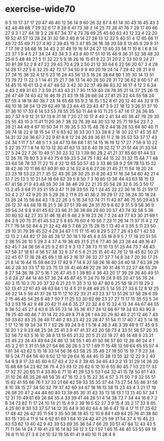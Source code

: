 # exercise-wide70
6
5
10
17
37
17
20
47
46
40
12
56
14
9
60
26
32
67
4
61
14
30
43
16
45
43
3
42
49
48
68
7
29
32
6
17
8
28
6
41
73
38
2
14
25
77
26
41
76
7
29
17
60
66
27
9
3
1
27
44
18
3
2
28
67
34
37
4
73
76
69
25
45
60
63
43
12
23
4
22
20
19
52
41
57
13
28
24
31
32
56
2
65
8
14
27
28
13
12
32
5
40
51
4
12
65
66
11
49
72
35
69
71
27
4
82
2
39
43
19
3
47
85
36
16
38
20
59
8
13
45
9
29
8
31
7
17
39
3
54
66
18
34
43
2
31
49
19
16
57
24
27
13
40
33
58
11
10
8
1
6
8
14
23
37
1
9
4
5
27
34
24
43
34
3
3
43
8
40
17
51
10
15
46
9
36
31
52
38
48
20
25
6
5
48
48
27
5
11
32
22
5
9
18
26
16
15
61
8
22
31
20
2
2
33
50
9
24
21
30
81
39
52
2
8
47
22
29
43
70
4
29
2
50
21
12
30
64
6
22
56
20
67
3
4
29
14
28
17
22
5
6
32
25
42
72
17
34
50
9
9
40
20
19
24
14
7
29
42
28
21
9
9
27
24
15
38
32
4
12
5
23
16
28
43
56
13
5
16
26
38
64
80
1
35
30
14
13
51
73
79
72
11
22
3
1
14
41
25
21
7
38
13
14
40
26
50
29
31
72
36
62
8
60
57
41
14
45
15
16
61
13
2
4
47
48
52
3
42
30
32
37
49
86
83
32
16
17
4
12
2
8
34
4
43
2
49
31
63
7
3
59
21
43
43
21
7
30
11
53
40
28
78
35
21
14
37
25
26
15
26
47
49
74
63
42
16
46
19
21
43
19
18
29
66
34
27
81
25
22
44
55
58
24
67
55
4
18
18
40
38
7
24
14
65
68
55
9
2
16
15
1
52
8
61
20
12
40
44
32
9
15
48
10
18
38
54
13
29
62
49
18
23
44
45
23
43
47
3
9
27
18
12
3
26
51
37
10
31
36
10
17
33
6
14
53
53
78
55
25
50
11
44
9
10
11
25
5
47
14
17
24
36
85
40
7
37
9
9
12
31
57
13
8
31
16
7
20
27
10
17
4
40
2
41
34
40
38
47
76
29
30
25
55
43
10
3
11
41
11
20
36
7
38
32
76
39
44
30
53
12
25
71
19
54
23
7
2
39
21
44
49
4
67
10
50
34
11
39
35
5
33
15
48
78
2
44
18
26
53
64
80
40
11
39
74
18
22
9
18
15
54
17
6
83
42
16
33
20
1
33
28
8
2
16
30
22
17
45
35
67
14
31
32
24
36
67
7
22
9
61
8
9
12
24
26
39
36
81
11
2
18
35
52
53
37
17
43
24
34
1
11
7
57
46
5
1
3
24
47
13
66
68
1
81
14
15
16
19
12
17
27
7
59
9
10
22
5
22
35
77
1
8
14
10
13
12
30
41
63
13
33
6
40
19
32
12
17
21
51
44
31
33
54
27
5
24
22
7
26
10
49
51
30
23
32
13
1
39
80
29
2
41
21
37
85
60
61
44
53
12
26
76
78
80
5
3
8
43
75
6
59
33
5
24
75
1
82
44
15
22
31
32
15
44
7
1
48
33
64
56
78
33
71
22
15
4
22
12
65
50
57
43
3
33
86
59
9
2
59
78
13
15
22
18
42
36
70
11
86
67
80
81
60
3
14
52
4
6
6
27
26
21
45
21
11
54
19
20
24
23
25
19
53
22
21
7
35
52
43
26
28
30
25
31
8
26
43
17
16
34
54
60
42
21
4
51
7
25
13
3
10
21
54
16
64
62
39
5
8
50
7
3
16
85
13
36
44
43
63
18
15
13
67
41
56
21
9
43
48
55
30
24
38
46
29
22
21
25
55
54
28
32
6
35
3
50
17
13
2
45
3
64
71
35
21
55
3
47
11
28
33
55
72
1
24
45
22
22
36
18
15
21
59
17
50
4
2
27
42
9
20
35
5
29
28
2
11
8
25
41
36
2
39
29
17
22
38
24
30
18
24
13
26
24
15
56
64
43
1
8
22
26
3
5
16
34
53
74
71
11
42
87
46
75
55
29
43
5
26
12
37
44
48
19
18
21
5
36
37
51
39
46
24
31
70
9
8
62
9
31
5
9
58
36
9
39
54
34
9
8
9
61
45
62
33
66
31
36
38
68
29
60
20
57
43
74
32
56
5
36
30
60
52
42
27
33
31
46
18
41
9
48
2
9
19
23
26
7
2
24
43
77
63
30
21
69
1
64
3
9
20
75
31
61
45
53
2
5
8
65
76
60
4
10
56
7
23
11
26
14
11
37
11
4
2
72
71
7
76
14
50
84
4
21
32
42
48
5
7
68
23
15
28
15
1
13
40
4
3
55
5
11
23
50
29
10
31
79
39
45
52
4
29
34
67
1
11
17
15
40
8
29
5
27
7
26
43
67
1
42
53
12
13
2
1
44
82
17
26
45
28
17
30
18
1
19
45
8
8
55
16
6
9
5
7
17
19
20
51
55
2
38
55
26
10
5
29
3
4
37
4
19
36
49
31
5
21
6
77
40
36
23
28
44
49
16
47
62
45
7
34
36
56
4
25
9
2
61
2
9
3
13
7
38
73
11
10
13
51
25
44
73
7
48
43
47
58
37
18
61
4
56
57
38
32
9
37
6
5
8
21
25
15
40
42
76
12
19
45
82
50
21
22
45
67
17
18
28
45
69
1
18
45
2
16
37
26
32
27
37
7
14
8
34
7
20
30
17
21
21
8
14
16
44
15
59
64
23
17
82
9
7
14
8
27
58
26
18
40
24
40
18
7
63
39
29
46
2
28
33
33
17
10
23
75
13
35
41
46
49
22
26
30
31
48
11
22
27
48
55
29
8
27
34
36
38
37
5
16
1
26
47
45
5
1
38
80
4
36
43
20
17
39
29
26
40
49
51
5
6
24
27
44
14
40
57
36
24
45
87
45
11
24
70
19
24
9
65
20
47
55
76
24
40
3
15
10
3
70
20
37
22
6
21
23
11
35
3
12
10
47
80
6
25
55
18
21
19
29
2
52
13
41
22
61
43
48
63
64
1
12
4
5
21
9
48
49
25
5
14
55
27
33
6
12
8
12
25
46
22
14
5
56
41
37
26
13
11
12
10
22
33
21
43
23
37
13
51
26
37
58
28
6
39
2
15
46
45
54
26
8
48
7
50
7
11
25
53
30
62
69
23
27
27
11
17
15
35
53
5
24
53
2
53
19
42
9
48
20
42
11
44
6
35
27
22
32
4
6
15
32
4
13
34
44
67
44
55
8
36
52
45
27
4
63
8
35
55
73
14
35
36
41
7
24
12
66
67
19
34
63
83
90
8
78
25
40
40
46
7
31
14
72
20
49
8
71
8
28
1
64
20
29
82
46
2
21
12
46
7
43
50
33
62
83
25
36
49
17
40
2
83
23
42
22
28
47
51
54
11
17
40
7
42
5
14
16
1
17
12
16
19
34
34
11
7
52
29
39
24
9
6
1
5
18
4
38
3
46
3
39
49
9
17
45
9
5
16
20
1
2
9
23
48
25
34
25
41
3
9
47
41
37
43
20
58
73
4
33
51
58
57
20
35
52
56
72
63
5
16
10
38
8
13
15
65
21
32
20
5
21
23
18
27
40
14
48
9
23
21
25
45
23
24
43
49
64
24
46
12
34
55
1
40
41
30
56
57
60
12
36
46
24
4
1
45
2
2
61
3
31
51
58
27
64
66
26
26
5
3
17
1
69
11
15
48
13
59
64
65
55
57
4
1
81
34
43
62
5
15
16
33
14
56
36
63
58
25
35
49
27
19
50
15
19
7
9
23
34
18
5
24
71
64
56
40
8
52
12
10
29
64
16
44
40
15
38
13
55
32
12
22
9
2
40
54
6
9
8
17
33
45
60
6
57
63
4
22
6
2
39
45
34
65
43
2
2
13
31
29
14
26
30
15
68
69
54
23
62
36
75
4
23
33
12
20
62
6
12
10
6
55
80
45
7
53
23
17
33
17
32
37
20
65
11
4
33
80
6
71
10
41
29
53
5
53
1
64
32
41
15
78
50
61
1
43
31
10
26
46
35
26
48
59
35
47
16
12
2
5
15
22
35
4
57
3
71
50
7
9
32
55
51
15
62
41
55
66
76
1
37
33
21
66
42
59
33
35
35
37
44
73
27
54
55
46
31
56
8
10
38
15
27
34
50
32
79
37
42
60
34
67
18
16
13
58
15
23
43
4
3
21
17
19
26
58
20
47
2
44
44
60
40
13
39
65
30
31
43
35
13
18
13
1
13
13
40
57
34
1
12
31
70
49
61
69
26
84
55
4
33
39
41
44
26
51
4
14
38
72
7
34
44
16
8
7
2
8
34
73
82
11
17
24
10
14
21
15
4
9
2
38
16
5
52
27
3
9
15
4
35
2
17
33
8
65
4
25
60
8
30
53
37
57
14
12
35
44
9
30
62
64
4
36
6
47
19
4
17
11
17
25
62
17
48
42
26
42
35
11
54
3
35
50
38
18
45
12
10
9
84
1
49
84
25
76
41
38
80
83
15
1
20
4
11
9
14
6
62
61
69
1
64
10
24
42
47
25
59
31
54
37
4
15
45
23
63
53
62
13
40
42
9
42
39
53
69
35
36
54
7
66
29
30
51
47
64
12
43
43
5
71
11
56
14
24
7
19
41
23
16
14
82
59
12
2
52
1
57
1
65
15
46
40
53
55
69
19
76
8
11
10
27
3
6
24
10
32
19
56
61
41
9
60
10
11
28
4
9
